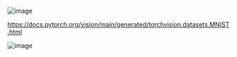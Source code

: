 ![image](https://github.com/user-attachments/assets/e92b9fad-ee79-4809-86d9-08b7bd143ecc)


https://docs.pytorch.org/vision/main/generated/torchvision.datasets.MNIST.html


![image](https://github.com/user-attachments/assets/cc6e200d-8974-435c-b7d9-0a913c4e9ad4)
